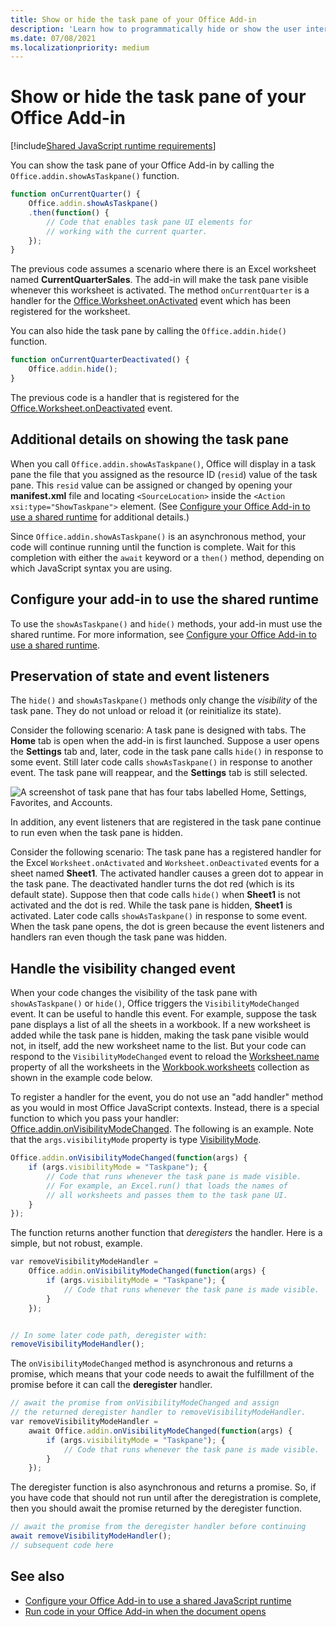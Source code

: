 ```yaml
---
title: Show or hide the task pane of your Office Add-in
description: 'Learn how to programmatically hide or show the user interface of an add-in while it runs continuously.'
ms.date: 07/08/2021
ms.localizationpriority: medium
---
```


# Show or hide the task pane of your Office Add-in

[!include[Shared JavaScript runtime requirements](../includes/shared-runtime-requirements-note.md)]

You can show the task pane of your Office Add-in by calling the `Office.addin.showAsTaskpane()` function.

```javascript
function onCurrentQuarter() {
    Office.addin.showAsTaskpane()
    .then(function() {
        // Code that enables task pane UI elements for
        // working with the current quarter.
    });
}
```

The previous code assumes a scenario where there is an Excel worksheet named **CurrentQuarterSales**. The add-in will make the task pane visible whenever this worksheet is activated. The method `onCurrentQuarter` is a handler for the [Office.Worksheet.onActivated](/javascript/api/excel/excel.worksheet?view=excel-js-preview&preserve-view=true#onActivated) event which has been registered for the worksheet.

You can also hide the task pane by calling the `Office.addin.hide()` function.

```javascript
function onCurrentQuarterDeactivated() {
    Office.addin.hide();
}
```

The previous code is a handler that is registered for the [Office.Worksheet.onDeactivated](/javascript/api/excel/excel.worksheet?view=excel-js-preview&preserve-view=true#onDeactivated) event.

## Additional details on showing the task pane

When you call `Office.addin.showAsTaskpane()`, Office will display in a task pane the file that you assigned as the resource ID (`resid`) value of the task pane. This `resid` value can be assigned or changed by opening your **manifest.xml** file and locating `<SourceLocation>` inside the `<Action xsi:type="ShowTaskpane">` element.
(See [Configure your Office Add-in to use a shared runtime](configure-your-add-in-to-use-a-shared-runtime.md) for additional details.)

Since `Office.addin.showAsTaskpane()` is an asynchronous method, your code will continue running until the function is complete. Wait for this completion with either the `await` keyword or a `then()` method, depending on which JavaScript syntax you are using.

## Configure your add-in to use the shared runtime

To use the `showAsTaskpane()` and `hide()` methods, your add-in must use the shared runtime. For more information, see [Configure your Office Add-in to use a shared runtime](configure-your-add-in-to-use-a-shared-runtime.md).

## Preservation of state and event listeners

The `hide()` and `showAsTaskpane()` methods only change the *visibility* of the task pane. They do not unload or reload it (or reinitialize its state).

Consider the following scenario: A task pane is designed with tabs. The **Home** tab is open when the add-in is first launched. Suppose a user opens the **Settings** tab and, later, code in the task pane calls `hide()` in response to some event. Still later code calls `showAsTaskpane()` in response to another event. The task pane will reappear, and the **Settings** tab is still selected.

![A screenshot of task pane that has four tabs labelled Home, Settings, Favorites, and Accounts.](../images/TaskpaneWithTabs.png)

In addition, any event listeners that are registered in the task pane continue to run even when the task pane is hidden.

Consider the following scenario: The task pane has a registered handler for the Excel `Worksheet.onActivated` and `Worksheet.onDeactivated` events for a sheet named **Sheet1**. The activated handler causes a green dot to appear in the task pane. The deactivated handler turns the dot red (which is its default state). Suppose then that code calls `hide()` when **Sheet1** is not activated and the dot is red. While the task pane is hidden, **Sheet1** is activated. Later code calls `showAsTaskpane()` in response to some event. When the task pane opens, the dot is green because the event listeners and handlers ran even though the task pane was hidden.

## Handle the visibility changed event

When your code changes the visibility of the task pane with `showAsTaskpane()` or `hide()`, Office triggers the `VisibilityModeChanged` event. It can be useful to handle this event. For example, suppose the task pane displays a list of all the sheets in a workbook. If a new worksheet is added while the task pane is hidden, making the task pane visible would not, in itself, add the new worksheet name to the list. But your code can respond to the `VisibilityModeChanged` event to reload the [Worksheet.name](/javascript/api/excel/worksheet#excel-excel-worksheet-name-member) property of all the worksheets in the [Workbook.worksheets](/javascript/api/excel/workbook#excel-excel-workbook-worksheets-member) collection as shown in the example code below.

To register a handler for the event, you do not use an "add handler" method as you would in most Office JavaScript contexts. Instead, there is a special function to which you pass your handler: [Office.addin.onVisibilityModeChanged](/javascript/api/office/addin#office-office-addin-onVisibilityModeChanged-member(1)). The following is an example. Note that the `args.visibilityMode` property is type [VisibilityMode](/javascript/api/office/office.visibilitymode).

```javascript
Office.addin.onVisibilityModeChanged(function(args) {
    if (args.visibilityMode = "Taskpane"); {
        // Code that runs whenever the task pane is made visible.
        // For example, an Excel.run() that loads the names of
        // all worksheets and passes them to the task pane UI.
    }
});
```

The function returns another function that *deregisters* the handler. Here is a simple, but not robust, example.

```javascript
var removeVisibilityModeHandler =
    Office.addin.onVisibilityModeChanged(function(args) {
        if (args.visibilityMode = "Taskpane"); {
            // Code that runs whenever the task pane is made visible.
        }
    });


// In some later code path, deregister with:
removeVisibilityModeHandler();
```

The `onVisibilityModeChanged` method is asynchronous and returns a promise, which means that your code needs to await the fulfillment of the promise before it can call the **deregister** handler.

```javascript
// await the promise from onVisibilityModeChanged and assign
// the returned deregister handler to removeVisibilityModeHandler.
var removeVisibilityModeHandler =
    await Office.addin.onVisibilityModeChanged(function(args) {
        if (args.visibilityMode = "Taskpane"); {
            // Code that runs whenever the task pane is made visible.
        }
    });
```

The deregister function is also asynchronous and returns a promise. So, if you have code that should not run until after the deregistration is complete, then you should await the promise returned by the deregister function.

```javascript
// await the promise from the deregister handler before continuing
await removeVisibilityModeHandler();
// subsequent code here
```

## See also

- [Configure your Office Add-in to use a shared JavaScript runtime](configure-your-add-in-to-use-a-shared-runtime.md)
- [Run code in your Office Add-in when the document opens](run-code-on-document-open.md)
